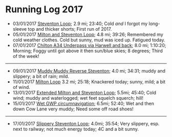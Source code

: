 # Running Log 2017

- 03/01/2017 [Steventon Loop](https://www.strava.com/activities/819740301); 2.9 mi; 23:40; Cold _and_ I forgot my long-sleeve top and thicker shorts; First run of 2017.
- 05/01/2017 [Milton and Steventon Loop](https://www.strava.com/activities/821939368); 4.8 mi; 39:26; Remembered my cold weather clothes. Cold but sunny, mud was iced up. Fatigued today.
- 07/01/2017 [Chilton A34 Underpass via Harwell and back](https://www.strava.com/activities/823762273); 8.0 mi; 1:10:20; Morning; Foggy until got above it then sun/blue skies; 8 degrees; Third of the week!

---

- 09/01/2017 [Muddy Muddy Reverse Steventon](https://www.strava.com/activities/826263274/overview); 4.0 mi; 34:31; muddy and slippery; a bit of rain; mild.
- 11/01/2017 [Milton Loop](https://www.strava.com/activities/828402032) 3.2 mi; 25:18; Knackered today; sunny, mild; a bit of wind.
- 13/01/2017 [Extended Milton and Steventon Loop](https://www.strava.com/activities/830466350); 5.5mi; 45:40; Cold wind; muddy and waterlogged; wet feet squelch squerch; hill!
- 15/01/2017 [Wet GWP circumnavigation](https://www.strava.com/activities/832542811); 6.5mi; 52:40; Wet and then down Cow Lane very muddy; Need some off road shoes!

---

- 17/01/2017 [Slippery Steventon Loop](https://www.strava.com/activities/834879492); 4.0mi; 35:54; Very slippery, esp. next to railway; not much energy today; 4C and a bit sunny.
